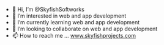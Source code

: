 - 👋 Hi, I’m @SkyfishSoftworks
- 👀 I’m interested in web and app development
- 🌱 I’m currently learning web and app development
- 💞️ I’m looking to collaborate on web and app development
- 📫 How to reach me ... www.skyfishprojects.com

<!---
SkyfishSoftworks/SkyfishSoftworks is a ✨ special ✨ repository because its `README.md` (this file) appears on your GitHub profile.
You can click the Preview link to take a look at your changes.
--->
